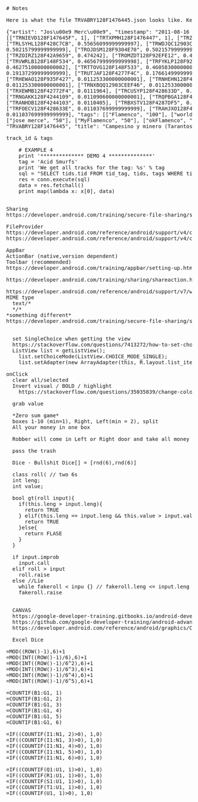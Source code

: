 <pre>
# Notes

Here is what the file TRVABRY128F1476445.json looks like. Keys are artist, title, timestamp, similars and tags.

{"artist": "Jos\u00e9 Merc\u00e9", "timestamp": "2011-08-16 01:34:38.887856", "similars":
[["TRNIEVD128F147645F", 1], ["TRTXPMH128F1476447", 1], ["TRZIWPD12903CDE96C", 0.66243399999999997], ["TRLILVX12903CDE95E", 0.62811899999999998], 
["TRLSYHL128F428C7CB", 0.55656099999999997], ["TRWDJQC12903CB287F", 
0.50215799999999999], ["TROJDSM128F9304E70", 0.50215799999999999], 
["TRZOIRZ128F42A9659", 0.474242], ["TROMZDT128F92EFE12", 0.472804], 
["TRVWRLB128F148F534", 0.46567999999999998], ["TRFYKLP128F92EFE18", 
0.46275100000000002], ["TRTTOVG128F148F533", 0.46058300000000002], ["TRSXYZI128F42A9663", 0.41137699999999999], ["TRRCXTY128F4277F63", 
0.19137299999999999], ["TRUTJAF128F4277F4C", 0.17661499999999999], 
["TRHEWAO128F935F427", 0.011253300000000001], ["TRNHEHN128F4293C4E", 
0.011253300000000001], ["TRNXBQQ12903CEEF46", 0.011253300000000001], 
["TRXEWMB128F42772F4", 0.0111964], ["TRCUSYP128F428633D", 0.0111485], 
["TRNGAKK128F4244109", 0.011090600000000001], ["TRQPBGA128F42772EC", 0.0110475], 
["TRANHDB128F4244103", 0.0110405], ["TRBXSTV128F4287DF5", 0.011037699999999999], 
["TRFOECV128F428633E", 0.011037699999999999], ["TRAHJXO128F424C7A3", 
0.011037699999999999], "tags": [["Flamenco", "100"], ["world", "50"], ["cante flamenco", "50"],
["jose merce", "50"], ["MyFlamenco", "50"], ["okFlamenco", "50"]], "track_id": 
"TRVABRY128F1476445", "title": "Campesino y minero (Tarantos)"}

track_id & tags

    # EXAMPLE 4
    print '************** DEMO 4 **************'
    tag = 'Acid Smurfs'
    print 'We get all tracks for the tag: %s' % tag
    sql = "SELECT tids.tid FROM tid_tag, tids, tags WHERE tids.ROWID=tid_tag.tid AND tid_tag.tag=tags.ROWID AND tags.tag='%s'" % sanitize(tag)
    res = conn.execute(sql)
    data = res.fetchall()
    print map(lambda x: x[0], data)


Sharing
https://developer.android.com/training/secure-file-sharing/setup-sharing.html

FileProvider
https://developer.android.com/reference/android/support/v4/content/FileProvider.html 
https://developer.android.com/reference/android/support/v4/content/FileProvider.html

AppBar
ActionBar (native,version dependent)
Toolbar (recommended)
https://developer.android.com/training/appbar/setting-up.html#java

https://developer.android.com/training/sharing/shareaction.html

https://developer.android.com/reference/android/support/v7/widget/ShareActionProvider.html
MIME type
  text/*
  */*
*something different*
https://developer.android.com/training/secure-file-sharing/setup-sharing.html
  
  
  set SingleChoice when getting the view
  https://stackoverflow.com/questions/7413272/how-to-set-choice-mode-single-for-listview-with-images
  ListView list = getListView();
    list.setChoiceMode(ListView.CHOICE_MODE_SINGLE);
    list.setAdapter(new ArrayAdapter<String>(this, R.layout.list_item,
  
onClick
  clear all/selected
  Invert visual / BOLD / highlight
    https://stackoverflow.com/questions/35035839/change-color-of-one-textview-on-listview-without-change-others
    
  grab value
  
  *Zero sum game*
  boxes 1-10 (min=1), Right, Left(min = 2), split
  All your money in one box
  
  Robber will come in Left or Right door and take all money on that side
  
  pass the trash
  
  Dice - Bullshit Dice[] = [rnd(6),rnd(6)]
  
  class roll( // two 6s
  int leng;
  int value;
  
  bool gt(roll input){
    if(this.leng > input.leng){
      return TRUE
    } elif(this.leng == input.leng && this.value > input.value){
      return TRUE
    }else{
      return FLASE
    }
  }     
  
  if input.improb
    input.call
  elif roll > input
    roll.raise
  else //Lie
    while fakeroll < inpu {} // fakeroll.leng <= input.leng +1
    fakeroll.raise
  
  
  CANVAS
  https://google-developer-training.gitbooks.io/android-developer-advanced-course-practicals/unit-5-advanced-graphics-and-views/lesson-11-canvas/11-1a-p-create-a-simple-canvas/11-1a-p-create-a-simple-canvas.html
  https://github.com/google-developer-training/android-advanced/blob/master/SimpleCanvas/app/src/main/java/com/example/simplecanvas/MainActivity.java
  https://developer.android.com/reference/android/graphics/Canvas.html
  
  Excel Dice
  
=MOD((ROW()-1),6)+1
=MOD(INT((ROW()-1)/6),6)+1
=MOD(INT((ROW()-1)/6^2),6)+1
=MOD(INT((ROW()-1)/6^3),6)+1
=MOD(INT((ROW()-1)/6^4),6)+1
=MOD(INT((ROW()-1)/6^5),6)+1

=COUNTIF(B1:G1, 1)
=COUNTIF(B1:G1, 2)
=COUNTIF(B1:G1, 3)
=COUNTIF(B1:G1, 4)
=COUNTIF(B1:G1, 5)
=COUNTIF(B1:G1, 6)

=IF((COUNTIF(I1:N1, 2)>0), 1,0)
=IF((COUNTIF(I1:N1, 3)>0), 1,0)
=IF((COUNTIF(I1:N1, 4)>0), 1,0)
=IF((COUNTIF(I1:N1, 5)>0), 1,0)
=IF((COUNTIF(I1:N1, 6)>0), 1,0)

=IF((COUNTIF(Q1:U1, 1)>0), 1,0)
=IF((COUNTIF(R1:U1, 1)>0), 1,0)
=IF((COUNTIF(S1:U1, 1)>0), 1,0)
=IF((COUNTIF(T1:U1, 1)>0), 1,0)
=IF((COUNTIF(U1, 1)>0), 1,0)
</pre>
